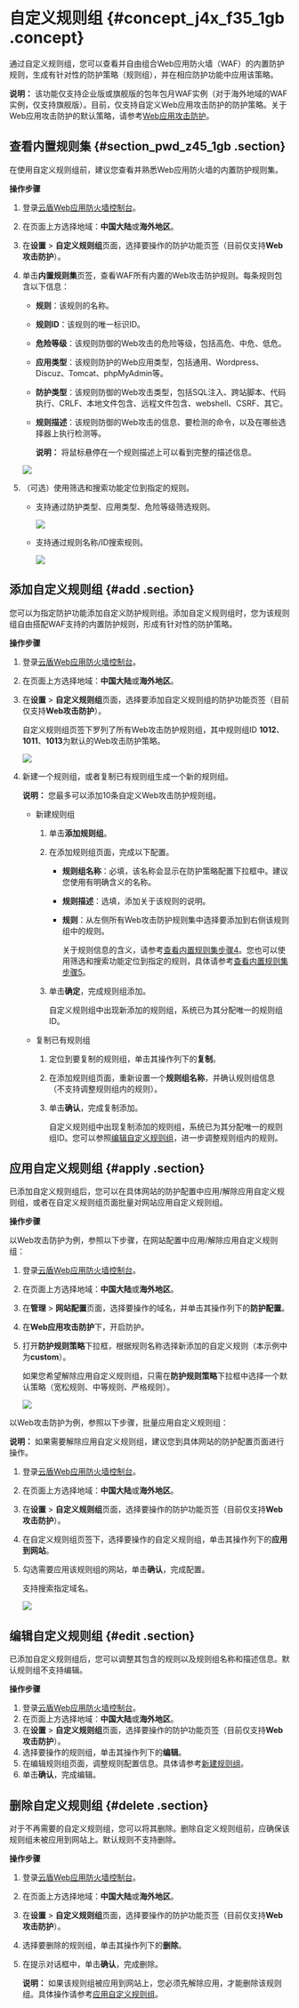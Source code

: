 # 自定义规则组 {#concept_j4x_f35_1gb .concept}

通过自定义规则组，您可以查看并自由组合Web应用防火墙（WAF）的内置防护规则，生成有针对性的防护策略（规则组），并在相应防护功能中应用该策略。

**说明：** 该功能仅支持企业版或旗舰版的包年包月WAF实例（对于海外地域的WAF实例，仅支持旗舰版）。目前，仅支持自定义Web应用攻击防护的防护策略。关于Web应用攻击防护的默认策略，请参考[Web应用攻击防护](intl.zh-CN/用户指南/防护配置/Web应用攻击防护.md#)。

## 查看内置规则集 {#section_pwd_z45_1gb .section}

在使用自定义规则组前，建议您查看并熟悉Web应用防火墙的内置防护规则集。

**操作步骤**

1.  登录[云盾Web应用防火墙控制台](https://yundun.console.aliyun.com/?p=waf)。
2.  在页面上方选择地域：**中国大陆**或**海外地区**。
3.  在**设置** \> **自定义规则组**页面，选择要操作的防护功能页签（目前仅支持**Web攻击防护**）。
4.  单击**内置规则集**页签，查看WAF所有内置的Web攻击防护规则。每条规则包含以下信息：

    -   **规则**：该规则的名称。
    -   **规则ID**：该规则的唯一标识ID。
    -   **危险等级**：该规则防御的Web攻击的危险等级，包括高危、中危、低危。
    -   **应用类型**：该规则防护的Web应用类型，包括通用、Wordpress、Discuz、Tomcat、phpMyAdmin等。
    -   **防护类型**：该规则防御的Web攻击类型，包括SQL注入、跨站脚本、代码执行、CRLF、本地文件包含、远程文件包含、webshell、CSRF、其它。
    -   **规则描述**：该规则防御的Web攻击的信息、要检测的命令，以及在哪些选择器上执行检测等。

        **说明：** 将鼠标悬停在一个规则描述上可以看到完整的描述信息。

    ![](http://static-aliyun-doc.oss-cn-hangzhou.aliyuncs.com/assets/img/77901/155496419933856_zh-CN.png)

5.  （可选）使用筛选和搜索功能定位到指定的规则。
    -   支持通过防护类型、应用类型、危险等级筛选规则。

        ![](http://static-aliyun-doc.oss-cn-hangzhou.aliyuncs.com/assets/img/77901/155496419933857_zh-CN.png)

    -   支持通过规则名称/ID搜索规则。

        ![](http://static-aliyun-doc.oss-cn-hangzhou.aliyuncs.com/assets/img/77901/155496419933858_zh-CN.png)


## 添加自定义规则组 {#add .section}

您可以为指定防护功能添加自定义防护规则组。添加自定义规则组时，您为该规则组自由搭配WAF支持的内置防护规则，形成有针对性的防护策略。

**操作步骤**

1.  登录[云盾Web应用防火墙控制台](https://yundun.console.aliyun.com/?p=waf)。
2.  在页面上方选择地域：**中国大陆**或**海外地区**。
3.  在**设置** \> **自定义规则组**页面，选择要添加自定义规则组的防护功能页签（目前仅支持**Web攻击防护**）。

    自定义规则组页签下罗列了所有Web攻击防护规则组，其中规则组ID **1012**、**1011**、**1013**为默认的Web攻击防护策略。

    ![](http://static-aliyun-doc.oss-cn-hangzhou.aliyuncs.com/assets/img/77901/155496419933853_zh-CN.png)

4.  新建一个规则组，或者复制已有规则组生成一个新的规则组。

    **说明：** 您最多可以添加10条自定义Web攻击防护规则组。

    -   新建规则组
        1.  单击**添加规则组**。
        2.  在添加规则组页面，完成以下配置。
            -   **规则组名称**：必填，该名称会显示在防护策略配置下拉框中。建议您使用有明确含义的名称。
            -   **规则描述**：选填，添加关于该规则的说明。
            -   **规则**：从左侧所有Web攻击防护规则集中选择要添加到右侧该规则组中的规则。

                关于规则信息的含义，请参考[查看内置规则集步骤4](#)。您也可以使用筛选和搜索功能定位到指定的规则，具体请参考[查看内置规则集步骤5](#)。

        3.  单击**确定**，完成规则组添加。

            自定义规则组中出现新添加的规则组，系统已为其分配唯一的规则组ID。

    -   复制已有规则组
        1.  定位到要复制的规则组，单击其操作列下的**复制**。
        2.  在添加规则组页面，重新设置一个**规则组名称**，并确认规则组信息（不支持调整规则组内的规则）。
        3.  单击**确认**，完成复制添加。

            自定义规则组中出现复制添加的规则组，系统已为其分配唯一的规则组ID。您可以参照[编辑自定义规则组](#)，进一步调整规则组内的规则。


## 应用自定义规则组 {#apply .section}

已添加自定义规则组后，您可以在具体网站的防护配置中应用/解除应用自定义规则组，或者在自定义规则组页面批量对网站应用自定义规则组。

**操作步骤**

以Web攻击防护为例，参照以下步骤，在网站配置中应用/解除应用自定义规则组：

1.  登录[云盾Web应用防火墙控制台](https://yundun.console.aliyun.com/?p=waf)。
2.  在页面上方选择地域：**中国大陆**或**海外地区**。
3.  在**管理** \> **网站配置**页面，选择要操作的域名，并单击其操作列下的**防护配置**。
4.  在**Web应用攻击防护**下，开启防护。
5.  打开**防护规则策略**下拉框，根据规则名称选择新添加的自定义规则（本示例中为**custom**）。

    如果您希望解除应用自定义规则组，只需在**防护规则策略**下拉框中选择一个默认策略（宽松规则、中等规则、严格规则）。

    ![](http://static-aliyun-doc.oss-cn-hangzhou.aliyuncs.com/assets/img/77901/155496419933861_zh-CN.png)


以Web攻击防护为例，参照以下步骤，批量应用自定义规则组：

**说明：** 如果需要解除应用自定义规则组，建议您到具体网站的防护配置页面进行操作。

1.  登录[云盾Web应用防火墙控制台](https://yundun.console.aliyun.com/?p=waf)。
2.  在页面上方选择地域：**中国大陆**或**海外地区**。
3.  在**设置** \> **自定义规则组**页面，选择要操作的防护功能页签（目前仅支持**Web攻击防护**）。
4.  在自定义规则组页签下，选择要操作的自定义规则组，单击其操作列下的**应用到网站**。
5.  勾选需要应用该规则组的网站，单击**确认**，完成配置。

    支持搜索指定域名。

    ![](http://static-aliyun-doc.oss-cn-hangzhou.aliyuncs.com/assets/img/77901/155496419933864_zh-CN.png)


## 编辑自定义规则组 {#edit .section}

已添加自定义规则组后，您可以调整其包含的规则以及规则组名称和描述信息。默认规则组不支持编辑。

**操作步骤**

1.  登录[云盾Web应用防火墙控制台](https://yundun.console.aliyun.com/?p=waf)。
2.  在页面上方选择地域：**中国大陆**或**海外地区**。
3.  在**设置** \> **自定义规则组**页面，选择要操作的防护功能页签（目前仅支持**Web攻击防护**）。
4.  选择要操作的规则组，单击其操作列下的**编辑**。
5.  在编辑规则组页面，调整规则配置信息。具体请参考[新建规则组](#)。
6.  单击**确认**，完成编辑。

## 删除自定义规则组 {#delete .section}

对于不再需要的自定义规则组，您可以将其删除。删除自定义规则组前，应确保该规则组未被应用到网站上。默认规则不支持删除。

**操作步骤**

1.  登录[云盾Web应用防火墙控制台](https://yundun.console.aliyun.com/?p=waf)。
2.  在页面上方选择地域：**中国大陆**或**海外地区**。
3.  在**设置** \> **自定义规则组**页面，选择要操作的防护功能页签（目前仅支持**Web攻击防护**）。
4.  选择要删除的规则组，单击其操作列下的**删除**。
5.  在提示对话框中，单击**确认**，完成删除。

    **说明：** 如果该规则组被应用到网站上，您必须先解除应用，才能删除该规则组。具体操作请参考[应用自定义规则组](#)。


